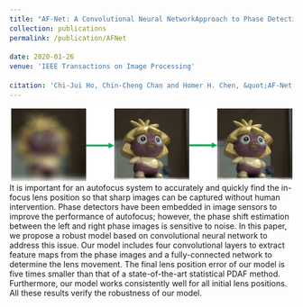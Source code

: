 ```yaml
---
title: "AF-Net: A Convolutional Neural NetworkApproach to Phase Detection Autofocus"
collection: publications
permalink: /publication/AFNet

date: 2020-01-26
venue: 'IEEE Transactions on Image Processing'

citation: 'Chi-Jui Ho, Chin-Cheng Chan and Homer H. Chen, &quot;AF-Net: A Convolutional Neural NetworkApproach to Phase Detection Autofocus&quot; <i>IEEE Transactions on Image Processing</i> (Accepted).'
---
```

<img src='/images/PDAF.jpg' width='600' > <br/>
It is important for an autofocus system to accurately and quickly find the in-focus lens position so that sharp images can be captured without human intervention. Phase detectors have been embedded in image sensors to improve the performance of autofocus; however, the phase shift estimation between the left and right phase images is sensitive to noise. In this paper, we propose a robust model based on convolutional neural network to address this issue. Our model includes four convolutional layers to extract feature maps from the phase images and a fully-connected network to determine the lens movement. The final lens position error of our model is five times smaller than that of a state-of-the-art statistical PDAF method. Furthermore, our model works consistently well for all initial lens positions. All these results verify the robustness of our model. <br/>

<!-- paperurl: 'http://academicpages.github.io/files/paper1.pdf' -->
